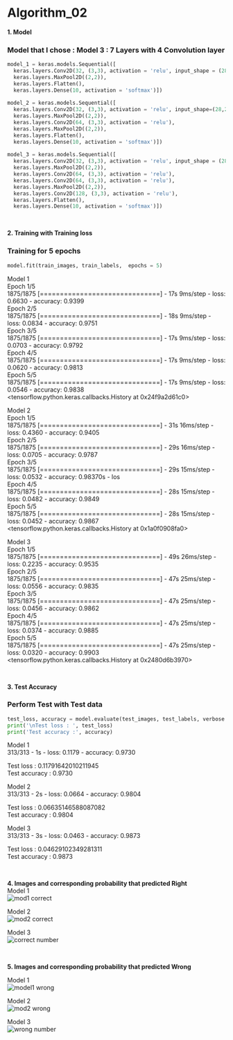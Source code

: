 # Algorithm_02

**1. Model**   
### Model that I chose : Model 3 : 7 Layers with 4 Convolution layer  

```python
model_1 = keras.models.Sequential([
  keras.layers.Conv2D(32, (3,3), activation = 'relu', input_shape = (28, 28,1)),  # layer 1 
  keras.layers.MaxPool2D((2,2)),                                                  # layer 2 
  keras.layers.Flatten(),
  keras.layers.Dense(10, activation = 'softmax')])                                # layer 3
  
model_2 = keras.models.Sequential([
  keras.layers.Conv2D(32, (3,3), activation = 'relu', input_shape=(28,28,1)),     # layer 1 
  keras.layers.MaxPool2D((2,2)),                                                  # layer 2
  keras.layers.Conv2D(64, (3,3), activation = 'relu'),                            # layer 3 
  keras.layers.MaxPool2D((2,2)),                                                  # layer 4
  keras.layers.Flatten(),
  keras.layers.Dense(10, activation = 'softmax')])                                # layer 5
  
model_3 = keras.models.Sequential([
  keras.layers.Conv2D(32, (3,3), activation = 'relu', input_shape = (28, 28,1)),  # layer 1
  keras.layers.MaxPool2D((2,2)),                                                  # layer 2
  keras.layers.Conv2D(64, (3,3), activation = 'relu'),                            # layer 3
  keras.layers.Conv2D(64, (3,3), activation = 'relu'),                            # layer 4
  keras.layers.MaxPool2D((2,2)),                                                  # layer 5
  keras.layers.Conv2D(128, (3,3), activation = 'relu'),                           # layer 6
  keras.layers.Flatten(),
  keras.layers.Dense(10, activation = 'softmax')])                                # layer 7
```  
<br/>

**2. Training with Training loss**  
### Training for 5 epochs  
```python
model.fit(train_images, train_labels,  epochs = 5)
```   
Model 1   
Epoch 1/5   
1875/1875 [==============================] - 17s 9ms/step - loss: 0.6630 - accuracy: 0.9399  
Epoch 2/5  
1875/1875 [==============================] - 18s 9ms/step - loss: 0.0834 - accuracy: 0.9751  
Epoch 3/5  
1875/1875 [==============================] - 17s 9ms/step - loss: 0.0703 - accuracy: 0.9792  
Epoch 4/5  
1875/1875 [==============================] - 17s 9ms/step - loss: 0.0620 - accuracy: 0.9813  
Epoch 5/5  
1875/1875 [==============================] - 17s 9ms/step - loss: 0.0546 - accuracy: 0.9838  
<tensorflow.python.keras.callbacks.History at 0x24f9a2d61c0>

Model 2  
Epoch 1/5  
1875/1875 [==============================] - 31s 16ms/step - loss: 0.4360 - accuracy: 0.9405  
Epoch 2/5  
1875/1875 [==============================] - 29s 16ms/step - loss: 0.0705 - accuracy: 0.9787  
Epoch 3/5  
1875/1875 [==============================] - 29s 15ms/step - loss: 0.0532 - accuracy: 0.98370s - los  
Epoch 4/5  
1875/1875 [==============================] - 28s 15ms/step - loss: 0.0482 - accuracy: 0.9849  
Epoch 5/5  
1875/1875 [==============================] - 28s 15ms/step - loss: 0.0452 - accuracy: 0.9867   
<tensorflow.python.keras.callbacks.History at 0x1a0f0908fa0>

Model 3   
Epoch 1/5   
1875/1875 [==============================] - 49s 26ms/step - loss: 0.2235 - accuracy: 0.9535   
Epoch 2/5   
1875/1875 [==============================] - 47s 25ms/step - loss: 0.0556 - accuracy: 0.9835   
Epoch 3/5   
1875/1875 [==============================] - 47s 25ms/step - loss: 0.0456 - accuracy: 0.9862   
Epoch 4/5   
1875/1875 [==============================] - 47s 25ms/step - loss: 0.0374 - accuracy: 0.9885   
Epoch 5/5   
1875/1875 [==============================] - 47s 25ms/step - loss: 0.0320 - accuracy: 0.9903   
<tensorflow.python.keras.callbacks.History at 0x2480d6b3970>

<br/>  

**3. Test Accuracy**   
### Perform Test with Test data   
```python
test_loss, accuracy = model.evaluate(test_images, test_labels, verbose = 2)
print('\nTest loss : ', test_loss)
print('Test accuracy :', accuracy)
```
Model 1  
313/313 - 1s - loss: 0.1179 - accuracy: 0.9730

Test loss :  0.11791642010211945  
Test accuracy : 0.9730  

Model 2  
313/313 - 2s - loss: 0.0664 - accuracy: 0.9804  

Test loss :  0.06635146588087082  
Test accuracy : 0.9804

Model 3   
313/313 - 3s - loss: 0.0463 - accuracy: 0.9873

Test loss :  0.04629102349281311   
Test accuracy : 0.9873  

<br/>  

**4. Images and corresponding probability that predicted Right**   
Model 1  
![mod1 correct](https://user-images.githubusercontent.com/29995281/121654464-b5fdfc00-cad8-11eb-8c19-52c1bdadaf64.PNG)

Model 2  
![mod2 correct](https://user-images.githubusercontent.com/29995281/121654470-b72f2900-cad8-11eb-97ca-2a6678804474.PNG)

Model 3  
![correct number](https://user-images.githubusercontent.com/29995281/121518946-079c7d00-ca2c-11eb-8e31-1314c78cfebe.PNG)  

<br/>  

**5. Images and corresponding probability that predicted Wrong**   

Model 1  
![model1 wrong](https://user-images.githubusercontent.com/29995281/121654473-b8605600-cad8-11eb-8a1b-a0da6cb7353d.PNG)

Model 2  
![mod2 wrong](https://user-images.githubusercontent.com/29995281/121654471-b7c7bf80-cad8-11eb-9663-5873938b31fc.PNG)

Model 3  
![wrong number](https://user-images.githubusercontent.com/29995281/121518954-09fed700-ca2c-11eb-9314-2ac6c23557e9.PNG)









